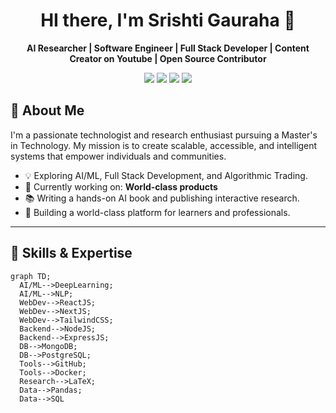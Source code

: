<!-- Profile Header -->
<h1 align="center">HI there, I'm Srishti Gauraha 👋</h1>
<p align="center">
  <b>AI Researcher | Software Engineer | Full Stack Developer | Content Creator on Youtube | Open Source Contributor </b>  
</p>
<p align="center">
  <a href="https://github.com/Srishti44-g"><img src="https://img.shields.io/github/followers/Srishti44-g?label=GitHub&style=social" /></a>
  <a href="https://www.linkedin.com/in/srishti-gauraha"><img src="https://img.shields.io/badge/LinkedIn-blue?style=flat&logo=linkedin" /></a>
  <a href="mailto:srishtigauraha@gmail.com"><img src="https://img.shields.io/badge/Email-D14836?style=flat&logo=gmail&logoColor=white" /></a>
  <a href="["https://srishti44-g.github.io/Srishti_Gauraha_Portfolio/"><img src="https://img.shields.io/badge/Portfolio-Visit-lightgrey?style=flat&logo=google-chrome" /></a>
</p>


## 🚀 About Me

I'm a passionate technologist and research enthusiast pursuing a Master's in Technology. My mission is to create scalable, accessible, and intelligent systems that empower individuals and communities.

- 💡 Exploring AI/ML, Full Stack Development, and Algorithmic Trading.
- 🔭 Currently working on: **World-class products**
- 📚 Writing a hands-on AI book and publishing interactive research.
- 🎯 Building a world-class platform for learners and professionals.

---

## 🧠 Skills & Expertise

```mermaid
graph TD;
  AI/ML-->DeepLearning;
  AI/ML-->NLP;
  WebDev-->ReactJS;
  WebDev-->NextJS;
  WebDev-->TailwindCSS;
  Backend-->NodeJS;
  Backend-->ExpressJS;
  DB-->MongoDB;
  DB-->PostgreSQL;
  Tools-->GitHub;
  Tools-->Docker;
  Research-->LaTeX;
  Data-->Pandas;
  Data-->SQL
